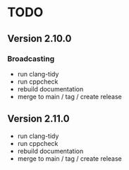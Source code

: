 # TODO

## Version 2.10.0

### Broadcasting

* run clang-tidy
* run cppcheck
* rebuild documentation
* merge to main / tag / create release

## Version 2.11.0

* run clang-tidy
* run cppcheck
* rebuild documentation
* merge to main / tag / create release
